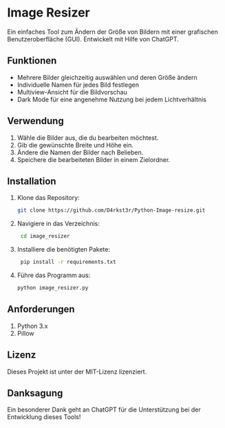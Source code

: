 # Image Resizer

Ein einfaches Tool zum Ändern der Größe von Bildern mit einer grafischen Benutzeroberfläche (GUI). Entwickelt mit Hilfe von ChatGPT.

## Funktionen

- Mehrere Bilder gleichzeitig auswählen und deren Größe ändern
- Individuelle Namen für jedes Bild festlegen
- Multiview-Ansicht für die Bildvorschau
- Dark Mode für eine angenehme Nutzung bei jedem Lichtverhältnis

## Verwendung

1. Wähle die Bilder aus, die du bearbeiten möchtest.
2. Gib die gewünschte Breite und Höhe ein.
3. Ändere die Namen der Bilder nach Belieben.
4. Speichere die bearbeiteten Bilder in einem Zielordner.

## Installation

1. Klone das Repository:
   ```bash
   git clone https://github.com/D4rkst3r/Python-Image-resize.git

2. Navigiere in das Verzeichnis:
   ```bash
    cd image_resizer

3. Installiere die benötigten Pakete:
   ```bash
    pip install -r requirements.txt

4. Führe das Programm aus:
   ```bash
   python image_resizer.py

## Anforderungen
1. Python 3.x
2. Pillow

## Lizenz
Dieses Projekt ist unter der MIT-Lizenz lizenziert.

## Danksagung
Ein besonderer Dank geht an ChatGPT für die Unterstützung bei der Entwicklung dieses Tools!





